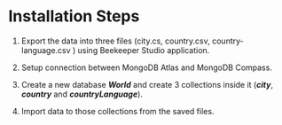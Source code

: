 # Installation Steps

1. Export the data into three files (city.cs, country.csv, country-language.csv ) using Beekeeper Studio application.

2. Setup connection between MongoDB Atlas and MongoDB Compass.

3. Create a new database **_World_** and create 3 collections inside it (**_city_**, **_country_** and **_countryLanguage_**).

4. Import data to those collections from the saved files.
